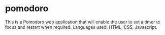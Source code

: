 # pomodoro
This is a Pomodoro web application that will enable the user to set a timer to focus and restart when required. Languages used: HTML, CSS, Javascript.
